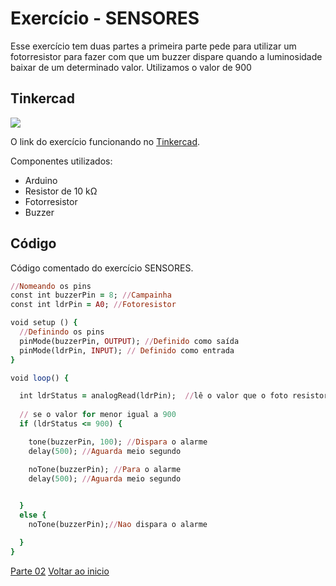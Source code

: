 # Exercício - SENSORES

Esse exercício tem duas partes a primeira parte pede para utilizar um fotorresistor para fazer com que um buzzer dispare quando a luminosidade baixar de um determinado valor. Utilizamos o valor de 900

## Tinkercad

![](https://csg.tinkercad.com/things/a4GCjRQXt7r/t725.png?rev=1618769523951000000&s=&v=1&type=circuits)

O link do exercício funcionando no [Tinkercad](https://www.tinkercad.com/things/a4GCjRQXt7r).

Componentes utilizados: 

- Arduino
- Resistor de 10 kΩ
- Fotorresistor
- Buzzer

## Código
Código comentado do exercício SENSORES.

````ruby
//Nomeando os pins
const int buzzerPin = 8; //Campainha
const int ldrPin = A0; //Fotoresistor

void setup () {
  //Definindo os pins
  pinMode(buzzerPin, OUTPUT); //Definido como saída
  pinMode(ldrPin, INPUT); // Definido como entrada
}

void loop() {

  int ldrStatus = analogRead(ldrPin);  //lê o valor que o foto resistor recebe e armazena
	
  // se o valor for menor igual a 900
  if (ldrStatus <= 900) {

    tone(buzzerPin, 100); //Dispara o alarme
    delay(500); //Aguarda meio segundo

    noTone(buzzerPin); //Para o alarme
    delay(500); //Aguarda meio segundo

     
  }
  else {
    noTone(buzzerPin);//Nao dispara o alarme

  }
}
````

[Parte 02]()
[Voltar ao inicio](https://github.com/MagdielCS/trabalho_STR)